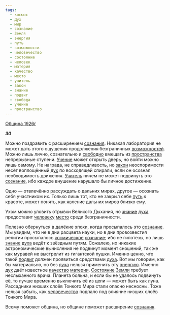 ```yaml
---
tags:
  - космос
  - Дух
  - мир
  - сознание
  - Земля
  - энергия
  - путь
  - возможности
  - человечество
  - состояние
  - человек
  - материя
  - качество
  - место
  - учитель
  - закон
  - знание
  - подвиг
  - свобода
  - учение
  - пространство
---
```

[Община 1926г](https://127.0.0.1:4002/agni/1926)

___30___

Можно поздравить с расширением [сознания](../../../tags/#[сознание](../../../tags/#сознание)). Никакая лаборатория не может дать этого ощущения продолжения безграничных [возможностей](../../../tags/#возможности). Можно лишь лично, сознательно и [свободно](../../../tags/#свобода) вмещать из [пространства](../../../tags/#пространство) непрерывные ступени. [Учение](../../../tags/#учение) может открыть дверь, но войти можно лишь самому. Не награда, не справедливость, но [закон](../../../tags/#закон) неоспоримости несёт воплощённый [дух](../../../tags/#Дух) по восходящей спирали, если он осознал необходимость движения. [Учитель](../../../tags/#учитель) ничем не может подвинуть это [сознание](../../../tags/#сознание), ибо каждое внушение нарушало бы личное достижение.   

Одно — отвлечённо рассуждать о дальних мирах, другое — осознать себя участником их. Только лишь тот, кто не закрыл себе [путь](../../../tags/#путь) к красоте, может понять, как явление дальних миров близко ему.   

Ухом можно уловить отрывки Великого Дыхания, но [знание](../../../tags/#знание) [духа](../../../tags/#Дух) предоставит [человеку](../../../tags/#человек) [место](../../../tags/#место) среди безграничности.   

Полезно обернуться в далёкие эпохи, когда просыпалось это [сознание](../../../tags/#сознание). Мы увидим, что не в дни расцвета науки, но в дни провозвестия религии просыпалось [космическое](../../../tags/#космос) [сознание](../../../tags/#сознание); ибо не гипотезы, но лишь [знание](../../../tags/#знание) [духа](../../../tags/#Дух) ведёт к звёздным путям. Сожалею, но никакие астрономические вычисления не подвинут момент сношений, так же как муравей не выстрелит из гигантской пушки. Именно ценно, что такой [подвиг](../../../tags/#подвиг) должен проявиться средствами [духа](../../../tags/#Дух). Вот мы говорим, как бы материально, но без [духа](../../../tags/#Дух) нельзя применить эту [энергию](../../../tags/#энергия). Именно [дух](../../../tags/#Дух) даёт известное [качество](../../../tags/#качество) [материи](../../../tags/#материя). [Состояние](../../../tags/#состояние) [Земли](../../../tags/#Земля) требует неслыханного врача. Планета больна, и если бы не удалось подвинуть её, то лучше временно выключить её из цепи — может быть как луна. Рассадники низших слоёв Тонкого Мира стали опасно несносны. Тоже нельзя забыть, как [человечество](../../../tags/#человечество) подпало под влияние низших слоёв Тонкого Мира.   

Всему поможет община, но общине поможет расширение [сознания](../../../tags/#[сознание](../../../tags/#сознание)).   

